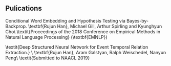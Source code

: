 ## Pulications

Conditional Word Embedding and Hypothesis Testing via Bayes-by-Backprop.
\textbf{Rujun Han}, Michael Gill, Arthur Spirling and Kyunghyun Cho\\
\textit{Proceedings of the 2018 Conference on Empirical Methods in Natural Language Processing} (\textbf{EMNLP})

\textit{Deep Structured Neural Network for Event Temporal Relation Extraction.} \\
\textbf{Rujun Han}, Aram Galstyan, Ralph Weischedel, Nanyun Peng\\
\textit{Submitted to NAACL 2019}
